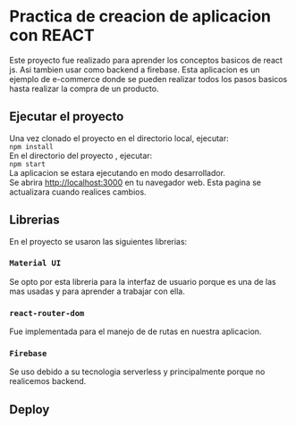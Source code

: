 # Practica de creacion de aplicacion con REACT
Este proyecto fue realizado para aprender los conceptos basicos de react js. Asi tambien usar como backend a firebase.
Esta aplicacion es un ejemplo de e-commerce donde se pueden realizar todos los pasos basicos hasta realizar la compra de un producto.
## Ejecutar el proyecto
Una vez clonado el proyecto en el directorio local, ejecutar:\
`npm install`\
En el directorio del proyecto , ejecutar:\
 `npm start`\
La aplicacion se estara ejecutando en modo desarrollador.\
Se abrira [http://localhost:3000](http://localhost:3000) en tu navegador web.
Esta pagina se actualizara cuando realices cambios.


## Librerias
En el proyecto se usaron las siguientes librerias:

### `Material UI`
Se opto por esta libreria para la interfaz de usuario porque es una de las mas usadas y para aprender a trabajar con ella.
### `react-router-dom`
Fue implementada para el manejo de de rutas en nuestra aplicacion.
### `Firebase`
Se uso debido a su tecnologia serverless y principalmente porque no realicemos backend.

## Deploy
